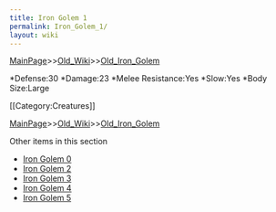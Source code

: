 ```yaml
---
title: Iron Golem 1
permalink: Iron_Golem_1/
layout: wiki
---
```


[MainPage](/keeperrl_wiki/ "wikilink")>>[Old_Wiki](/keeperrl_wiki/Old_Wiki "wikilink")>>[Old_Iron_Golem](/keeperrl_wiki/Old_Iron_Golem "wikilink")

*Defense:30
*Damage:23
*Melee Resistance:Yes
*Slow:Yes
*Body Size:Large

[[Category:Creatures]]

[MainPage](/keeperrl_wiki/ "wikilink")>>[Old_Wiki](/keeperrl_wiki/Old_Wiki "wikilink")>>[Old_Iron_Golem](/keeperrl_wiki/Old_Iron_Golem "wikilink")

Other items in this section
-    [Iron Golem 0](/keeperrl_wiki/Iron_Golem_0 "wikilink")
-    [Iron Golem 2](/keeperrl_wiki/Iron_Golem_2 "wikilink")
-    [Iron Golem 3](/keeperrl_wiki/Iron_Golem_3 "wikilink")
-    [Iron Golem 4](/keeperrl_wiki/Iron_Golem_4 "wikilink")
-    [Iron Golem 5](/keeperrl_wiki/Iron_Golem_5 "wikilink")

